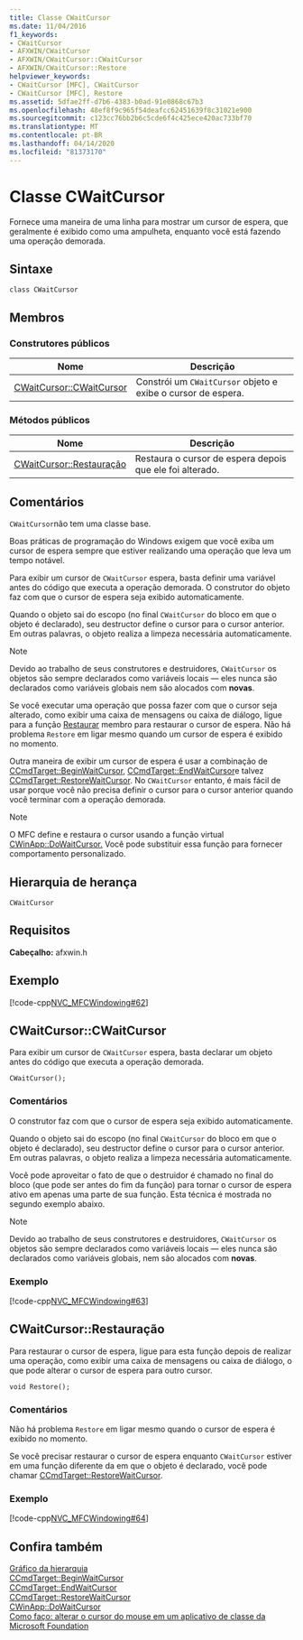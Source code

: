 ```yaml
---
title: Classe CWaitCursor
ms.date: 11/04/2016
f1_keywords:
- CWaitCursor
- AFXWIN/CWaitCursor
- AFXWIN/CWaitCursor::CWaitCursor
- AFXWIN/CWaitCursor::Restore
helpviewer_keywords:
- CWaitCursor [MFC], CWaitCursor
- CWaitCursor [MFC], Restore
ms.assetid: 5dfae2ff-d7b6-4383-b0ad-91e0868c67b3
ms.openlocfilehash: 48ef8f9c965f54deafcc62451639f8c31021e900
ms.sourcegitcommit: c123cc76bb2b6c5cde6f4c425ece420ac733bf70
ms.translationtype: MT
ms.contentlocale: pt-BR
ms.lasthandoff: 04/14/2020
ms.locfileid: "81373170"
---
```

# <a name="cwaitcursor-class"></a>Classe CWaitCursor

Fornece uma maneira de uma linha para mostrar um cursor de espera, que geralmente é exibido como uma ampulheta, enquanto você está fazendo uma operação demorada.

## <a name="syntax"></a>Sintaxe

```
class CWaitCursor
```

## <a name="members"></a>Membros

### <a name="public-constructors"></a>Construtores públicos

|Nome|Descrição|
|----------|-----------------|
|[CWaitCursor::CWaitCursor](#cwaitcursor)|Constrói um `CWaitCursor` objeto e exibe o cursor de espera.|

### <a name="public-methods"></a>Métodos públicos

|Nome|Descrição|
|----------|-----------------|
|[CWaitCursor::Restauração](#restore)|Restaura o cursor de espera depois que ele foi alterado.|

## <a name="remarks"></a>Comentários

`CWaitCursor`não tem uma classe base.

Boas práticas de programação do Windows exigem que você exiba um cursor de espera sempre que estiver realizando uma operação que leva um tempo notável.

Para exibir um cursor de `CWaitCursor` espera, basta definir uma variável antes do código que executa a operação demorada. O construtor do objeto faz com que o cursor de espera seja exibido automaticamente.

Quando o objeto sai do escopo (no final `CWaitCursor` do bloco em que o objeto é declarado), seu destructor define o cursor para o cursor anterior. Em outras palavras, o objeto realiza a limpeza necessária automaticamente.

> [!NOTE]
> Devido ao trabalho de seus construtores e destruidores, `CWaitCursor` os objetos são sempre declarados como variáveis locais — eles nunca são declarados como variáveis globais nem são alocados com **novas**.

Se você executar uma operação que possa fazer com que o cursor seja alterado, como exibir uma caixa de mensagens ou caixa de diálogo, ligue para a função [Restaurar](#restore) membro para restaurar o cursor de espera. Não há problema `Restore` em ligar mesmo quando um cursor de espera é exibido no momento.

Outra maneira de exibir um cursor de espera é usar a combinação de [CCmdTarget::BeginWaitCursor,](../../mfc/reference/ccmdtarget-class.md#beginwaitcursor) [CCmdTarget::EndWaitCursor](../../mfc/reference/ccmdtarget-class.md#endwaitcursor)e talvez [CCmdTarget::RestoreWaitCursor](../../mfc/reference/ccmdtarget-class.md#restorewaitcursor). No `CWaitCursor` entanto, é mais fácil de usar porque você não precisa definir o cursor para o cursor anterior quando você terminar com a operação demorada.

> [!NOTE]
> O MFC define e restaura o cursor usando a função virtual [CWinApp::DoWaitCursor.](../../mfc/reference/cwinapp-class.md#dowaitcursor) Você pode substituir essa função para fornecer comportamento personalizado.

## <a name="inheritance-hierarchy"></a>Hierarquia de herança

`CWaitCursor`

## <a name="requirements"></a>Requisitos

**Cabeçalho:** afxwin.h

## <a name="example"></a>Exemplo

[!code-cpp[NVC_MFCWindowing#62](../../mfc/reference/codesnippet/cpp/cwaitcursor-class_1.cpp)]

## <a name="cwaitcursorcwaitcursor"></a><a name="cwaitcursor"></a>CWaitCursor::CWaitCursor

Para exibir um cursor de `CWaitCursor` espera, basta declarar um objeto antes do código que executa a operação demorada.

```
CWaitCursor();
```

### <a name="remarks"></a>Comentários

O construtor faz com que o cursor de espera seja exibido automaticamente.

Quando o objeto sai do escopo (no final `CWaitCursor` do bloco em que o objeto é declarado), seu destructor define o cursor para o cursor anterior. Em outras palavras, o objeto realiza a limpeza necessária automaticamente.

Você pode aproveitar o fato de que o destruidor é chamado no final do bloco (que pode ser antes do fim da função) para tornar o cursor de espera ativo em apenas uma parte de sua função. Esta técnica é mostrada no segundo exemplo abaixo.

> [!NOTE]
> Devido ao trabalho de seus construtores e destruidores, `CWaitCursor` os objetos são sempre declarados como variáveis locais — eles nunca são declarados como variáveis globais, nem são alocados com **novas**.

### <a name="example"></a>Exemplo

[!code-cpp[NVC_MFCWindowing#63](../../mfc/reference/codesnippet/cpp/cwaitcursor-class_2.cpp)]

## <a name="cwaitcursorrestore"></a><a name="restore"></a>CWaitCursor::Restauração

Para restaurar o cursor de espera, ligue para esta função depois de realizar uma operação, como exibir uma caixa de mensagens ou caixa de diálogo, o que pode alterar o cursor de espera para outro cursor.

```
void Restore();
```

### <a name="remarks"></a>Comentários

Não há problema `Restore` em ligar mesmo quando o cursor de espera é exibido no momento.

Se você precisar restaurar o cursor de espera enquanto `CWaitCursor` estiver em uma função diferente da em que o objeto é declarado, você pode chamar [CCmdTarget::RestoreWaitCursor](../../mfc/reference/ccmdtarget-class.md#restorewaitcursor).

### <a name="example"></a>Exemplo

[!code-cpp[NVC_MFCWindowing#64](../../mfc/reference/codesnippet/cpp/cwaitcursor-class_3.cpp)]

## <a name="see-also"></a>Confira também

[Gráfico da hierarquia](../../mfc/hierarchy-chart.md)<br/>
[CCmdTarget::BeginWaitCursor](../../mfc/reference/ccmdtarget-class.md#beginwaitcursor)<br/>
[CCmdTarget::EndWaitCursor](../../mfc/reference/ccmdtarget-class.md#endwaitcursor)<br/>
[CCmdTarget::RestoreWaitCursor](../../mfc/reference/ccmdtarget-class.md#restorewaitcursor)<br/>
[CWinApp::DoWaitCursor](../../mfc/reference/cwinapp-class.md#dowaitcursor)<br/>
[Como faço: alterar o cursor do mouse em um aplicativo de classe da Microsoft Foundation](https://go.microsoft.com/fwlink/p/?linkid=128044)

